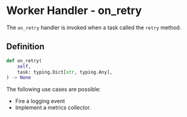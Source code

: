 # Worker Handler - on_retry

The `on_retry` handler is invoked when a task called the `retry` method.

## Definition

```python
def on_retry(
    self,
    task: typing.Dict[str, typing.Any],
) -> None
```

The following use cases are possible:

- Fire a logging event
- Implement a metrics collector.
